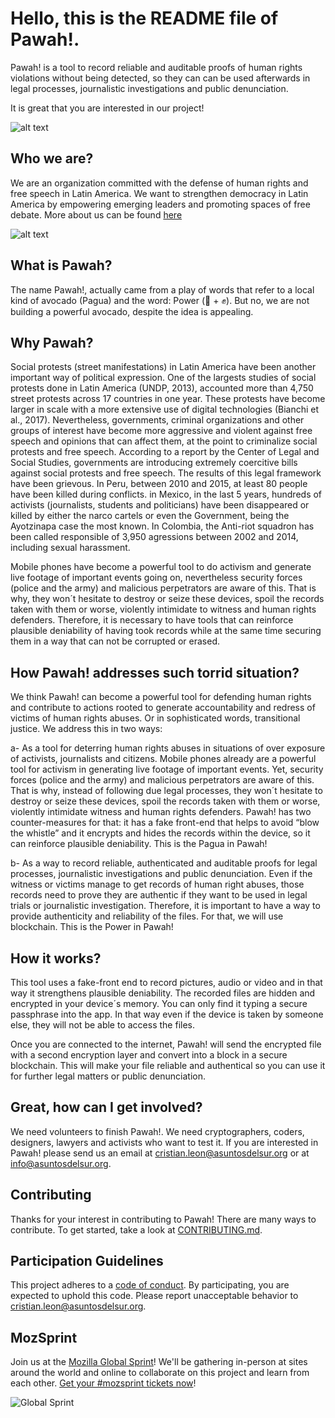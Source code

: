 # Hello, this is the README file of Pawah!.

Pawah! is a tool to record reliable and auditable proofs of human rights violations without being detected, so they can can be used afterwards in legal processes, journalistic investigations and public denunciation. 

It is great that you are interested in our project!

![alt text](https://media.giphy.com/media/609o8uNjasiJO/giphy.gif)

## Who we are?

We are an organization committed with the defense of human rights and free speech in Latin America. We want to strengthen democracy in Latin America by empowering emerging leaders and promoting spaces of free debate. More about us can be found [here](http://asuntosdelsur.org/)

![alt text](https://uploads-ssl.webflow.com/574610ab1330a52216269406/574610ab1330a5221626946b_ADS-logo.jpg)

## What is Pawah?

The name Pawah!, actually came from a play of words that refer to a local kind of avocado (Pagua) and the word: Power (🥑 + :fist:). But no, we are not building a powerful avocado, despite the idea is appealing. 

## Why Pawah? 

Social protests (street manifestations) in Latin America have been another important way of political expression. One of the largests studies of social protests done in Latin America (UNDP, 2013), accounted more than 4,750 street protests across 17 countries in one year. These protests have become larger in scale with a more extensive use of digital technologies (Bianchi et al., 2017). Nevertheless, governments, criminal organizations and other groups of interest have become more aggressive and violent against free speech and opinions that can affect them, at the point to criminalize social protests and free speech. According to a report by the Center of Legal and Social Studies, governments are introducing extremely coercitive bills against social protests and free speech. The results of this legal framework have been grievous. In Peru, between 2010 and 2015, at least 80 people have been killed during conflicts. in Mexico, in the last 5 years, hundreds of activists (journalists, students and politicians) have been disappeared or killed by either the narco cartels or even the Government, being the Ayotzinapa case the most known. In Colombia, the Anti-riot squadron has been called responsible of 3,950 agressions between 2002 and 2014, including sexual harassment. 
 
Mobile phones have become a powerful tool to do activism and generate live footage of important events going on, nevertheless security forces (police and the army) and malicious perpetrators are aware of this. That is why, they won´t hesitate to destroy or seize these devices, spoil the records taken with them or worse, violently intimidate to witness and human rights defenders. Therefore, it is necessary to have tools that can reinforce plausible deniability of having took records while at the same time securing them in a way that can not be corrupted or erased.  

## How Pawah! addresses such torrid situation? 

We think Pawah! can become a powerful tool for defending human rights and contribute to actions rooted to generate accountability and redress of victims of human rights abuses. Or in sophisticated words, transitional justice. We address this in two ways: 

a-  As a tool for deterring human rights abuses in situations of over exposure of activists, journalists and citizens. Mobile phones already are a powerful tool for activism in generating live footage of important events. Yet, security forces (police and the army) and malicious perpetrators are aware of this. That is why, instead of following due legal processes, they won´t hesitate to destroy or seize these devices, spoil the records taken with them or worse, violently intimidate witness and human rights defenders. Pawah! has two counter-measures for that: it has a fake front-end that helps to avoid “blow the whistle” and it encrypts and hides the records within the device, so it can reinforce plausible deniability. This is the Pagua in Pawah!
 
b-  As a way to record reliable, authenticated and auditable proofs for legal processes, journalistic investigations and public denunciation. Even if the witness or victims manage to get records of human right abuses, those records need to prove they are authentic if they want to be used in legal trials or journalistic investigation.  Therefore, it is important to have a way to provide authenticity and reliability of the files. For that, we will use blockchain. This is the Power in Pawah!

## How it works? 

This tool uses a fake-front end to record pictures, audio or video and in that way it strengthens plausible deniability. The recorded files are hidden and encrypted in your device´s memory. You can only find it typing a secure passphrase into the app. In that way even if the device is taken by someone else, they will not be able to access the files.

Once you are connected to the internet, Pawah! will send the encrypted file with a second encryption layer and convert into a block in a secure blockchain. This will make your file reliable and authentical so you can use it for further legal matters or public denunciation. 

## Great, how can I get involved?

We need volunteers to finish Pawah!. We need cryptographers, coders, designers, lawyers and activists who want to test it. If you are interested in Pawah! please send us an email at cristian.leon@asuntosdelsur.org or at info@asuntosdelsur.org. 

## Contributing

Thanks for your interest in contributing to Pawah! There are many ways to contribute. To get started, take a look at [CONTRIBUTING.md](CONTRIBUTING.md).

## Participation Guidelines

This project adheres to a [code of conduct](CODE_OF_CONDUCT.md). By participating, you are expected to uphold this code. Please report unacceptable behavior to cristian.leon@asuntosdelsur.org.

## MozSprint

Join us at the [Mozilla Global Sprint](http://mozilla.github.io/global-sprint/)! We'll be gathering in-person at sites around the world and online to collaborate on this project and learn from each other. [Get your #mozsprint tickets now](http://mozilla.github.io/global-sprint/)!

![Global Sprint](https://cloud.githubusercontent.com/assets/617994/24632585/b2b07dcc-1892-11e7-91cf-f9e473187cf7.png)
